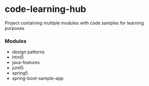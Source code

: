 # code-learning-hub

Project containing multiple modules with code samples for learning purposes

### Modules

- design patterns
- html5
- java-features
- junit5
- spring5
- spring-boot-sample-app